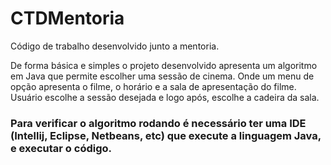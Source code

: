 # CTDMentoria
Código de trabalho desenvolvido junto a mentoria.

De forma básica e simples o projeto desenvolvido apresenta um algoritmo em Java que permite escolher uma sessão de cinema. 
Onde um menu de opção apresenta o filme, o horário e a sala de apresentação do filme.
Usuário escolhe a sessão desejada e logo após, escolhe a cadeira da sala.

### Para verificar o algoritmo rodando é necessário ter uma IDE (Intellij, Eclipse, Netbeans, etc) que execute a linguagem Java, e executar o código.
